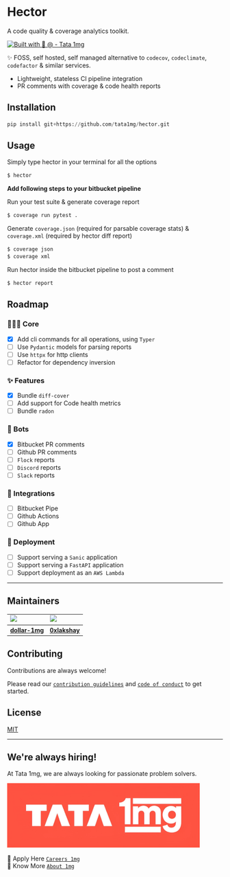 # Hector 

A code quality & coverage analytics toolkit.

[![Built with 🤍 @ - Tata 1mg](https://img.shields.io/static/v1?label=Built+with+🤍&message=%40+Tata+1mg&color=fe6f61&style=for-the-badge)](https://www.1mg.com/jobs)


✨ FOSS, self hosted, self managed alternative to `codecov`, `codeclimate`, `codefactor` & similar services.

- Lightweight, stateless CI pipeline integration
- PR comments with coverage & code health reports

## Installation

```py
pip install git+https://github.com/tata1mg/hector.git
```

## Usage

Simply type hector in your terminal for all the options
```py
$ hector
```

**Add following steps to your bitbucket pipeline**

Run your test suite & generate coverage report

```py
$ coverage run pytest .
```

Generate `coverage.json` (required for parsable coverage stats)
& `coverage.xml` (required by hector diff report)

```py
$ coverage json
$ coverage xml
```

Run hector inside the bitbucket pipeline to post a comment
```py
$ hector report
```

## Roadmap

### 👩🏼‍💻 Core

- [x]  Add cli commands for all operations, using `Typer`
- [ ]  Use `Pydantic` models for parsing reports
- [ ]  Use `httpx` for http clients
- [ ]  Refactor for dependency inversion

### ✨ Features

- [x] Bundle `diff-cover`
- [ ] Add support for Code health metrics
- [ ] Bundle `radon`

### 👾 Bots

- [x] Bitbucket PR comments
- [ ] Github PR comments
- [ ] `Flock` reports
- [ ] `Discord` reports
- [ ] `Slack` reports

### 🔧 Integrations

- [ ] Bitbucket Pipe
- [ ] Github Actions
- [ ] Github App

### 🚀 Deployment

- [ ] Support serving a `Sanic` application
- [ ] Support serving a `FastAPI` application
- [ ] Support deployment as an `AWS Lambda`

---


## Maintainers

<table id="maintainers-table">
  <tbody>
    <tr>
      <td><a href="https://github.com/dollar-1mg"><img src="https://github.com/dollar-1mg.png" width="90px;"/></a></td>
      <td><a href="https://github.com/0xlakshay"><img src="https://github.com/0xlakshay.png" width="90px;"/></a></td>
    </tr>
    <tr>
      <th><a href="https://github.com/dollar-1mg">dollar-1mg</a></th>
      <th><a href="https://github.com/0xlakshay">0xlakshay</a></th>
    </tr>
  </tbody>
</table>

## Contributing

Contributions are always welcome!

Please read our [`contribution guidelines`](./CHANGELOG.md) and [`code of conduct`](./CODE_OF_CONDUCT.md) to get started.


## License

[MIT](https://choosealicense.com/licenses/mit/)

---

## We're always hiring!

At Tata 1mg, we are always looking for passionate problem solvers.  

<img src="./assets/ss/1mg-logo-large.jpeg" width="450px;"/>



🚀 Apply Here [`Careers 1mg`](https://www.1mg.com/jobs?utm=github/hector)  
🥇 Know More [`About 1mg`](https://www.1mg.com/aboutUs?utm=github/hector)
